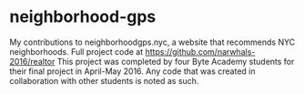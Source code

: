 # neighborhood-gps
My contributions to neighborhoodgps.nyc, a website that recommends NYC neighborhoods.
Full project code at https://github.com/narwhals-2016/realtor
This project was completed by four Byte Academy students for their final project in April-May 2016.
Any code that was created in collaboration with other students is noted as such.
